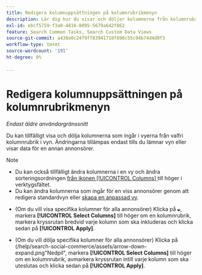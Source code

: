 ```yaml
---
title: Redigera kolumnuppsättningen på kolumnrubrikmenyn
description: Lär dig hur du visar och döljer kolumnerna från kolumnrubriken.
exl-id: ebcf5759-f3a0-4816-8095-5679a642f862
feature: Search Common Tasks, Search Custom Data Views
source-git-commit: a438e0c24f9ff83941710f890c55c94b74d4d0f3
workflow-type: tm+mt
source-wordcount: '191'
ht-degree: 0%

---
```


# Redigera kolumnuppsättningen på kolumnrubrikmenyn

<!-- Doesn't include instructions for legacy Portfolios views; not available for Reports -->

*Endast äldre användargränssnitt*

Du kan tillfälligt visa och dölja kolumnerna som ingår i vyerna från valfri kolumnrubrik i vyn. Ändringarna tillämpas endast tills du lämnar vyn eller visar data för en annan annonsörer.

>[!NOTE]
>
>* Du kan också tillfälligt ändra kolumnerna i en vy och ändra sorteringsordningen [ från ikonen [!UICONTROL Columns] ](/help/search-social-commerce/common-tasks/data-views/ad-hoc-settings/column-set-edit-sort-icon.md) till höger i verktygsfältet.
>* Du kan ändra kolumnerna som ingår för en viss annonsörer genom att redigera standardvyn eller [skapa en anpassad vy](/help/search-social-commerce/common-tasks/data-views/custom-default-views-manage.md#create-custom-view).

* (Om du vill visa specifika kolumner för alla annonsörer) Klicka på ![Nedåtpil](/help/search-social-commerce/assets/arrow-down-expand.png "Nedåtpil"), markera **[!UICONTROL Select Columns]** till höger om en kolumnrubrik, markera kryssrutan bredvid varje kolumn som ska inkluderas och klicka sedan på **[!UICONTROL Apply]**.

* (Om du vill dölja specifika kolumner för alla annonsörer) Klicka på  (/help/search-social-commerce/assets/arrow-down-expand.png&quot;Nedpil&quot;, markera **[!UICONTROL Select Columns]** till höger om en kolumnrubrik, avmarkera kryssrutan intill varje kolumn som ska uteslutas och klicka sedan på **[!UICONTROL Apply]**.
